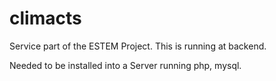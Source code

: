 # climacts
Service part of the ESTEM Project. This is running at backend. 


Needed to be installed into a Server running php, mysql.
